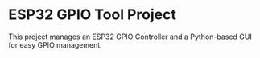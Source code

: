 # ESP32 GPIO Tool Project
This project manages an ESP32 GPIO Controller and a Python-based GUI for easy GPIO management.
